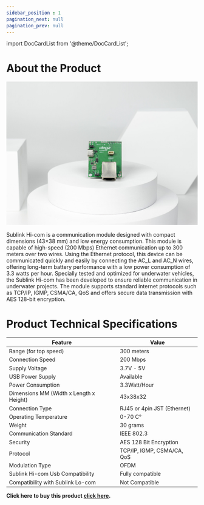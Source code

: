 ```yaml
---
sidebar_position : 1
pagination_next: null
pagination_prev: null
---
```


import DocCardList from '@theme/DocCardList';

# About the Product



![Sublink Hi-com communication module](./image/IMG_5853-scaled.jpg)

Sublink Hi-com is a communication module designed with compact dimensions (43×38 mm) and low energy consumption. This module is capable of high-speed (200 Mbps) Ethernet communication up to 300 meters over two wires. Using the Ethernet protocol, this device can be communicated quickly and easily by connecting the AC_L and AC_N wires, offering long-term battery performance with a low power consumption of 3.3 watts per hour. Specially tested and optimized for underwater vehicles, the Sublink Hi-com has been developed to ensure reliable communication in underwater projects. The module supports standard internet protocols such as TCP/IP, IGMP, CSMA/CA, QoS and offers secure data transmission with AES 128-bit encryption.






# Product Technical Specifications


| Feature | Value |
|------------------------------------|-------------------------------|
| Range (for top speed) | 300 meters |
| Connection Speed | 200 Mbps |
| Supply Voltage | 3.7V - 5V
| USB Power Supply | Available
| Power Consumption | 3.3Watt/Hour |
| Dimensions MM (Width x Length x Height) | 43x38x32 |
| Connection Type | RJ45 or 4pin JST (Ethernet)
| Operating Temperature | 0-70 C°
| Weight | 30 grams |
| Communication Standard | IEEE 802.3 |
| Security | AES 128 Bit Encryption
| Protocol | TCP/IP, IGMP, CSMA/CA, QoS |
| Modulation Type | OFDM |
| Sublink Hi-com Usb Compatibility | Fully compatible |
| Compatibility with Sublink Lo-com | Not Compatible |


**Click here to buy this product [click here](https://degzrobotics.com/product/sublink-hi-com-yuksek-hizli-iletisim-modulu/).**  

<DocCardList />

